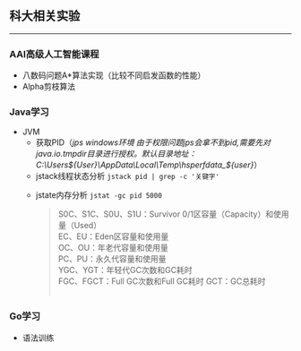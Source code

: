 ## 科大相关实验

-------  
### AAI高级人工智能课程
  + 八数码问题A*算法实现（比较不同启发函数的性能）
  + Alpha剪枝算法

### Java学习  
+ JVM  
  + 获取PID（*jps windows环境 由于权限问题jps会拿不到pid,需要先对java.io.tmpdir目录进行授权。默认目录地址：C:\Users\${User}\AppData\Local\Temp\hsperfdata_${user}*）
  + jstack线程状态分析 `jstack pid | grep -c '关键字' `
    >
  + jstate内存分析 `jstat -gc pid 5000`
    >S0C、S1C、S0U、S1U：Survivor 0/1区容量（Capacity）和使用量（Used）  
     EC、EU：Eden区容量和使用量  
     OC、OU：年老代容量和使用量  
     PC、PU：永久代容量和使用量  
     YGC、YGT：年轻代GC次数和GC耗时  
     FGC、FGCT：Full GC次数和Full GC耗时
     GCT：GC总耗时<br><br>
### Go学习  
+ 语法训练